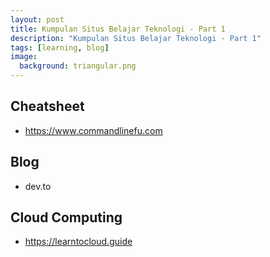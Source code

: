 ```yaml
---
layout: post
title: Kumpulan Situs Belajar Teknologi - Part 1
description: "Kumpulan Situs Belajar Teknologi - Part 1"
tags: [learning, blog]
image:
  background: triangular.png
---
```


## Cheatsheet 
* https://www.commandlinefu.com

## Blog
* dev.to

## Cloud Computing 
* https://learntocloud.guide